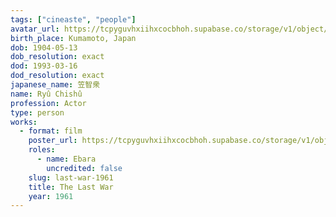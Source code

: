 ```yaml
---
tags: ["cineaste", "people"]
avatar_url: https://tcpyguvhxiihxcocbhoh.supabase.co/storage/v1/object/public/godzilla-cineaste-public/content/people/ryu-chishu/ryu-chishu.jpg?t=2024-04-01T19%3A19%3A34.695Z
birth_place: Kumamoto, Japan
dob: 1904-05-13
dob_resolution: exact
dod: 1993-03-16
dod_resolution: exact
japanese_name: 笠智衆
name: Ryû Chishû
profession: Actor
type: person
works:
  - format: film
    poster_url: https://tcpyguvhxiihxcocbhoh.supabase.co/storage/v1/object/public/godzilla-cineaste-public/content/films/last-war-1961/posters/last-war-1961.jpg
    roles:
      - name: Ebara
        uncredited: false
    slug: last-war-1961
    title: The Last War
    year: 1961
---
```

